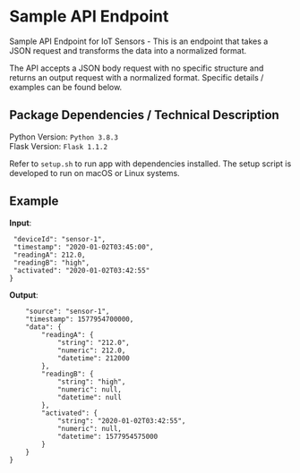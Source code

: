 # Sample API Endpoint
 Sample API Endpoint for IoT Sensors - This is an endpoint that takes a JSON request and transforms the data into a normalized format.

 The API accepts a JSON body request with no specific structure and returns an output request with a normalized format. Specific details / examples can be found below.

 ## Package Dependencies / Technical Description

Python Version: `Python 3.8.3` </br>
Flask Version: `Flask 1.1.2`

Refer to `setup.sh` to run app with dependencies installed. The setup script is developed to run on macOS or Linux systems.

## Example
**Input**:
```{
 "deviceId": "sensor-1",
 "timestamp": "2020-01-02T03:45:00",
 "readingA": 212.0,
 "readingB": "high",
 "activated": "2020-01-02T03:42:55"
}
```

**Output**:

```{
    "source": "sensor-1",
    "timestamp": 1577954700000,
    "data": {
        "readingA": {
            "string": "212.0",
            "numeric": 212.0,
            "datetime": 212000
        },
        "readingB": {
            "string": "high",
            "numeric": null,
            "datetime": null
        },
        "activated": {
            "string": "2020-01-02T03:42:55",
            "numeric": null,
            "datetime": 1577954575000
        }
    }
}
```

